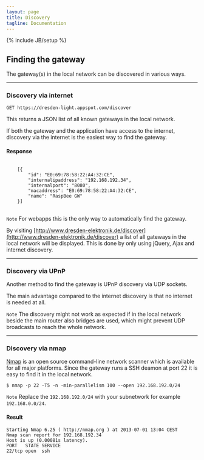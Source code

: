 ```yaml
---
layout: page
title: Discovery
tagline: Documentation
---
```

{% include JB/setup %}

## Finding the gateway

The gateway(s) in the local network can be discovered in various ways.

------------------------------------------------------
### Discovery via internet

	GET https://dresden-light.appspot.com/discover

This returns a JSON list of all known gateways in the local network.

If both the gateway and the application have access to the internet, discovery via the internet is the easiest way to find the gateway.

#### Response
<pre class="highlight">
<code>
	[{
		"id": "E0:69:78:58:22:A4:32:CE",
		"internalipaddress": "192.168.192.34",
	 	"internalport": "8080",
	 	"macaddress": "E0:69:78:58:22:A4:32:CE",
	 	"name": "RaspBee GW"
 	}]
</code>
</pre>

`Note` For webapps this is the only way to automatically find the gateway.

By visiting [http://www.dresden-elektronik.de/discover](http://www.dresden-elektronik.de/discover) a list of all gateways in the local network will be displayed.
This is done by only using jQuery, Ajax and internet discovery.

------------------------------------------------------
### Discovery via UPnP

Another method to find the gateway is UPnP discovery via UDP sockets.

The main advantage compared to the internet discovery is that no internet is needed at all.

`Note` The discovery might not work as expected if in the local network beside the main router also bridges are used, which might prevent UDP broadcasts to reach the whole network.

------------------------------------------------------
### Discovery via nmap

[Nmap](http://www.nmap.org) is an open source command-line network scanner which is available for all major platforms. Since the gateway runs a SSH deamon at port 22 it is easy to find it in the local network.

	$ nmap -p 22 -T5 -n -min-parallelism 100 --open 192.168.192.0/24

`Note` Replace the `192.168.192.0/24` with your subnetwork for example `192.168.0.0/24`.

#### Result

	Starting Nmap 6.25 ( http://nmap.org ) at 2013-07-01 13:04 CEST
	Nmap scan report for 192.168.192.34
	Host is up (0.00081s latency).
	PORT   STATE SERVICE
	22/tcp open  ssh


